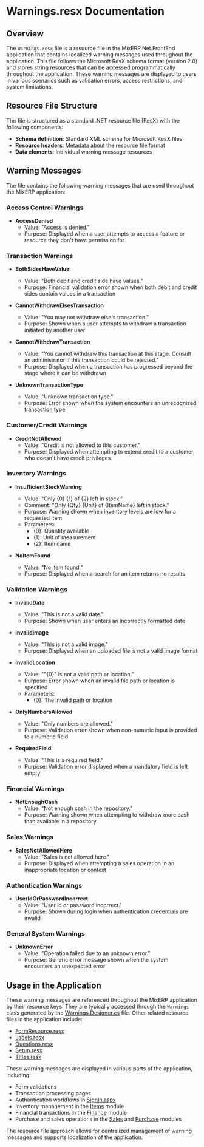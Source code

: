 # Warnings.resx Documentation

## Overview

The `Warnings.resx` file is a resource file in the MixERP.Net.FrontEnd application that contains localized warning messages used throughout the application. This file follows the Microsoft ResX schema format (version 2.0) and stores string resources that can be accessed programmatically throughout the application. These warning messages are displayed to users in various scenarios such as validation errors, access restrictions, and system limitations.

## Resource File Structure

The file is structured as a standard .NET resource file (ResX) with the following components:

- **Schema definition**: Standard XML schema for Microsoft ResX files
- **Resource headers**: Metadata about the resource file format
- **Data elements**: Individual warning message resources

## Warning Messages

The file contains the following warning messages that are used throughout the MixERP application:

### Access Control Warnings

- **AccessDenied**
  - Value: "Access is denied."
  - Purpose: Displayed when a user attempts to access a feature or resource they don't have permission for

### Transaction Warnings

- **BothSidesHaveValue**
  - Value: "Both debit and credit side have values."
  - Purpose: Financial validation error shown when both debit and credit sides contain values in a transaction

- **CannotWithdrawElsesTransaction**
  - Value: "You may not withdraw else's transaction."
  - Purpose: Shown when a user attempts to withdraw a transaction initiated by another user

- **CannotWithdrawTransaction**
  - Value: "You cannot withdraw this transaction at this stage. Consult an administrator if this transaction could be rejected."
  - Purpose: Displayed when a transaction has progressed beyond the stage where it can be withdrawn

- **UnknownTransactionType**
  - Value: "Unknown transaction type."
  - Purpose: Error shown when the system encounters an unrecognized transaction type

### Customer/Credit Warnings

- **CreditNotAllowed**
  - Value: "Credit is not allowed to this customer."
  - Purpose: Displayed when attempting to extend credit to a customer who doesn't have credit privileges

### Inventory Warnings

- **InsufficientStockWarning**
  - Value: "Only {0} {1} of {2} left in stock."
  - Comment: "Only {Qty} {Unit} of {ItemName} left in stock."
  - Purpose: Warning shown when inventory levels are low for a requested item
  - Parameters:
    - {0}: Quantity available
    - {1}: Unit of measurement
    - {2}: Item name

- **NoItemFound**
  - Value: "No item found."
  - Purpose: Displayed when a search for an item returns no results

### Validation Warnings

- **InvalidDate**
  - Value: "This is not a valid date."
  - Purpose: Shown when user enters an incorrectly formatted date

- **InvalidImage**
  - Value: "This is not a valid image."
  - Purpose: Displayed when an uploaded file is not a valid image format

- **InvalidLocation**
  - Value: ""{0}" is not a valid path or location."
  - Purpose: Error shown when an invalid file path or location is specified
  - Parameters:
    - {0}: The invalid path or location

- **OnlyNumbersAllowed**
  - Value: "Only numbers are allowed."
  - Purpose: Validation error shown when non-numeric input is provided to a numeric field

- **RequiredField**
  - Value: "This is a required field."
  - Purpose: Validation error displayed when a mandatory field is left empty

### Financial Warnings

- **NotEnoughCash**
  - Value: "Not enough cash in the repository."
  - Purpose: Warning shown when attempting to withdraw more cash than available in a repository

### Sales Warnings

- **SalesNotAllowedHere**
  - Value: "Sales is not allowed here."
  - Purpose: Displayed when attempting a sales operation in an inappropriate location or context

### Authentication Warnings

- **UserIdOrPasswordIncorrect**
  - Value: "User id or password incorrect."
  - Purpose: Shown during login when authentication credentials are invalid

### General System Warnings

- **UnknownError**
  - Value: "Operation failed due to an unknown error."
  - Purpose: Generic error message shown when the system encounters an unexpected error

## Usage in the Application

These warning messages are referenced throughout the MixERP application by their resource keys. They are typically accessed through the `Warnings` class generated by the [Warnings.Designer.cs](Warnings.Designer.cs) file. Other related resource files in the application include:

- [FormResource.resx](FormResource.resx)
- [Labels.resx](Labels.resx)
- [Questions.resx](Questions.resx)
- [Setup.resx](Setup.resx)
- [Titles.resx](Titles.resx)

These warning messages are displayed in various parts of the application, including:

- Form validations
- Transaction processing pages
- Authentication workflows in [SignIn.aspx](../SignIn.aspx)
- Inventory management in the [Items](../Items/Index.aspx) module
- Financial transactions in the [Finance](../Finance/Index.aspx) module
- Purchase and sales operations in the [Sales](../Sales/Index.aspx) and [Purchase](../Purchase/Index.aspx) modules

The resource file approach allows for centralized management of warning messages and supports localization of the application.